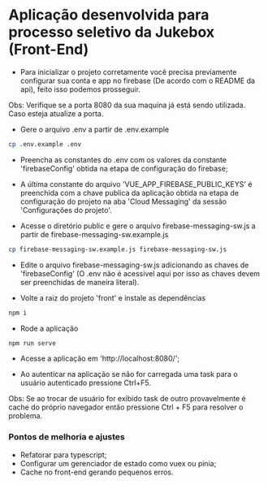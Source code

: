 # Aplicação desenvolvida para processo seletivo da Jukebox (Front-End)

* Para inicializar o projeto corretamente você precisa previamente configurar sua conta e app no firebase (De acordo com o README da api), feito isso podemos prosseguir.

Obs: Verifique se a porta 8080 da sua maquina já está sendo utilizada. Caso esteja atualize a porta.

- Gere o arquivo .env a partir de .env.example

```bash
cp .env.example .env
```

- Preencha as constantes do .env com os valores da constante 'firebaseConfig' obtida na etapa de configuração do firebase;
- A última constante do arquivo 'VUE_APP_FIREBASE_PUBLIC_KEYS' é preenchida com a chave publica da aplicação obtida na etapa de configuração do projeto na aba 'Cloud Messaging' da sessão 'Configurações do projeto'.

- Acesse o diretório public e gere o arquivo firebase-messaging-sw.js a partir de firebase-messaging-sw.example.js

```bash
cp firebase-messaging-sw.example.js firebase-messaging-sw.js
```

- Edite o arquivo firebase-messaging-sw.js adicionando as chaves de 'firebaseConfig' (O .env não é acessivel aqui por isso as chaves devem ser preenchidas de maneira literal).

- Volte a raiz do projeto 'front' e instale as dependências

```bash
npm i
```

- Rode a aplicação

```bash
npm run serve
```

- Acesse a aplicação em 'http://localhost:8080/';

- Ao autenticar na aplicação se não for carregada uma task para o usuário autenticado pressione Ctrl+F5.

Obs: Se ao trocar de usuário for exibido task de outro provavelmente é cache do próprio navegador então pressione Ctrl + F5 para resolver o problema.

### Pontos de melhoria e ajustes

- Refatorar para typescript;
- Configurar um gerenciador de estado como vuex ou pinia;
- Cache no front-end gerando pequenos erros.

